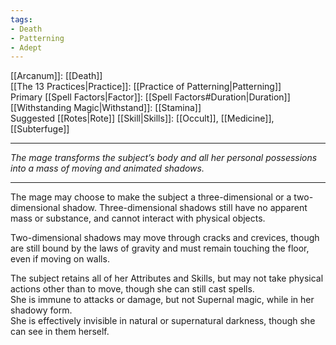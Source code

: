 ```yaml
---
tags:
- Death
- Patterning
- Adept
---
```


[[Arcanum]]: [[Death]]\
[[The 13 Practices|Practice]]: [[Practice of Patterning|Patterning]]\
Primary [[Spell Factors|Factor]]: [[Spell Factors#Duration|Duration]]\
[[Withstanding Magic|Withstand]]: [[Stamina]]\
Suggested [[Rotes|Rote]] [[Skill|Skills]]: [[Occult]], [[Medicine]], [[Subterfuge]]

---

_The mage transforms the subject’s body and all her personal possessions into a mass of moving and animated shadows._

---

The mage may choose to make the subject a three-dimensional or a two-dimensional shadow. Three-dimensional shadows still have no apparent mass or substance, and cannot interact with physical objects.

Two-dimensional shadows may move through cracks and crevices, though are still bound by the laws of gravity and must remain touching the floor, even if moving on walls.

The subject retains all of her Attributes and Skills, but may not take physical actions other than to move, though she can still cast spells.\
She is immune to attacks or damage, but not Supernal magic, while in her shadowy form.\
She is effectively invisible in natural or supernatural darkness, though she can see in them herself.